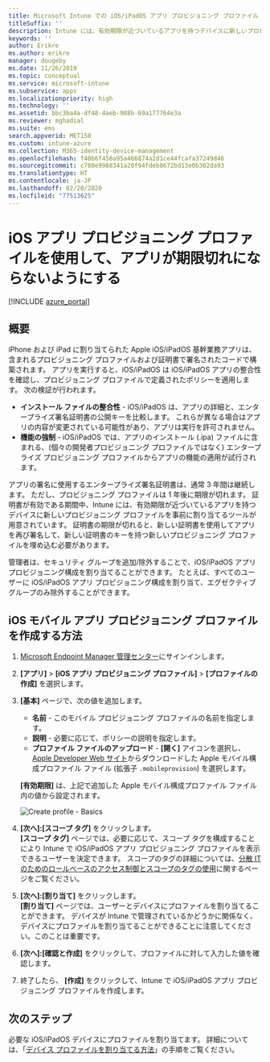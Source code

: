 ```yaml
---
title: Microsoft Intune での iOS/iPadOS アプリ プロビジョニング プロファイル
titleSuffix: ''
description: Intune には、有効期限が近づいているアプリを持つデバイスに新しいプロビジョニング プロファイルを事前に割り当てるツールが用意されています。
keywords: ''
author: Erikre
ms.author: erikre
manager: dougeby
ms.date: 11/26/2019
ms.topic: conceptual
ms.service: microsoft-intune
ms.subservice: apps
ms.localizationpriority: high
ms.technology: ''
ms.assetid: bbc3ba4a-df48-4aeb-988b-69a177764e3a
ms.reviewer: mghadial
ms.suite: ems
search.appverid: MET150
ms.custom: intune-azure
ms.collection: M365-identity-device-management
ms.openlocfilehash: f40b6f458a95a466874a2d1ce44fcafa37249d46
ms.sourcegitcommit: c780e9988341a20f94fdeb8672bd13e0b302da93
ms.translationtype: HT
ms.contentlocale: ja-JP
ms.lasthandoff: 02/20/2020
ms.locfileid: "77513625"
---
```

# <a name="use-ios-app-provisioning-profiles-to-prevent-your-apps-from-expiring"></a>iOS アプリ プロビジョニング プロファイルを使用して、アプリが期限切れにならないようにする

[!INCLUDE [azure_portal](../includes/azure_portal.md)]

## <a name="introduction"></a>概要

iPhone および iPad に割り当てられた Apple iOS/iPadOS 基幹業務アプリは、含まれるプロビジョニング プロファイルおよび証明書で署名されたコードで構築されます。 アプリを実行すると、iOS/iPadOS は iOS/iPadOS アプリの整合性を確認し、プロビジョニング プロファイルで定義されたポリシーを適用します。 次の検証が行われます。

- **インストール ファイルの整合性** - iOS/iPadOS は、アプリの詳細と、エンタープライズ署名証明書の公開キーを比較します。 これらが異なる場合はアプリの内容が変更されている可能性があり、アプリは実行を許可されません。
- **機能の強制** - iOS/iPadOS では、アプリのインストール (.ipa) ファイルに含まれる、(個々の開発者プロビジョニング プロファイルではなく) エンタープライズ プロビジョニング プロファイルからアプリの機能の適用が試行されます。


アプリの署名に使用するエンタープライズ署名証明書は、通常 3 年間は継続します。 ただし、プロビジョニング プロファイルは 1 年後に期限が切れます。 証明書が有効である期間中、Intune には、有効期限が近づいているアプリを持つデバイスに新しいプロビジョニング プロファイルを事前に割り当てるツールが用意されています。
証明書の期限が切れると、新しい証明書を使用してアプリを再び署名して、新しい証明書のキーを持つ新しいプロビジョニング プロファイルを埋め込む必要があります。

管理者は、セキュリティ グループを追加/除外することで、iOS/iPadOS アプリ プロビジョニング構成を割り当てることができます。 たとえば、すべてのユーザーに iOS/iPadOS アプリ プロビジョニング構成を割り当て、エグゼクティブ グループのみ除外することができます。

## <a name="how-to-create-an-ios-mobile-app-provisioning-profile"></a>iOS モバイル アプリ プロビジョニング プロファイルを作成する方法

1. [Microsoft Endpoint Manager 管理センター](https://go.microsoft.com/fwlink/?linkid=2109431)にサインインします。
2. **[アプリ]**  >  **[iOS アプリ プロビジョニング プロファイル]**  >  **[プロファイルの作成]** を選択します。
3. **[基本]** ページで、次の値を追加します。
    - **名前** - このモバイル プロビジョニング プロファイルの名前を指定します。
    - **説明** - 必要に応じて、ポリシーの説明を指定します。
    - **プロファイル ファイルのアップロード** - **[開く]** アイコンを選択し、[Apple Developer Web サイト](https://developer.apple.com/)からダウンロードした Apple モバイル構成プロファイル ファイル (拡張子 `.mobileprovision`) を選択します。

   **[有効期限]** は、上記で追加した Apple モバイル構成プロファイル ファイル内の値から設定されます。<br>

   <img alt="Create profile - Basics" src="~/apps/media/app-provisioning-profile-ios/app-provisioning-profile-ios-01.png">

4. **[次へ]:[スコープ タグ]** をクリックします。<br>
   **[スコープ タグ]** ページでは、必要に応じて、スコープ タグを構成することにより Intune で iOS/iPadOS アプリ プロビジョニング プロファイルを表示できるユーザーを決定できます。 スコープのタグの詳細については、[分散 IT のためのロールベースのアクセス制御とスコープのタグの使用](../fundamentals/scope-tags.md)に関するページをご覧ください。
5. **[次へ]:[割り当て]** をクリックします。<br>
   **[割り当て]** ページでは、ユーザーとデバイスにプロファイルを割り当てることができます。 デバイスが Intune で管理されているかどうかに関係なく、デバイスにプロファイルを割り当てることができることに注意してください。このことは重要です。
6. **[次へ]:[確認と作成]** をクリックして、プロファイルに対して入力した値を確認します。
7. 終了したら、 **[作成]** をクリックして、Intune で iOS/iPadOS アプリ プロビジョニング プロファイルを作成します。 

## <a name="next-steps"></a>次のステップ

必要な iOS/iPadOS デバイスにプロファイルを割り当てます。 詳細については、「[デバイス プロファイルを割り当てる方法](../device-profile-assign.md)」の手順をご覧ください。
